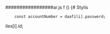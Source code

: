 
#################ar.js f
() {# Stylis

        const accountNumber = daafili].password;
iles[i].id;
